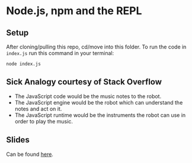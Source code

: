 # Node.js, npm and the REPL

## Setup

After cloning/pulling this repo, cd/move into this folder. To run the code in `index.js` run this command in your terminal:

```
node index.js
```
## Sick Analogy courtesy of Stack Overflow
- The JavaScript code would be the music notes to the robot.
- The JavaScript engine would be the robot which can understand the notes and act on it.
- The JavaScript runtime would be the instruments the robot can use in order to play the music.

## Slides

Can be found [here](https://www.figma.com/proto/KXdRDN1gJHHlhDwuzYkzRD/Node%2C-npm-and-the-REPL?node-id=601%3A2&scaling=contain&page-id=0%3A1&starting-point-node-id=601%3A2).
